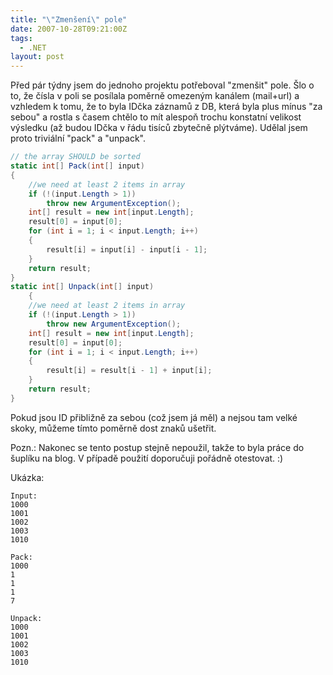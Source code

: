 ```yaml
---
title: "\"Zmenšení\" pole"
date: 2007-10-28T09:21:00Z
tags:
  - .NET
layout: post
---
```

Před pár týdny jsem do jednoho projektu potřeboval "zmenšit" pole. Šlo o to, že čísla v poli se posílala poměrně omezeným kanálem (mail+url) a vzhledem k tomu, že to byla IDčka záznamů z DB, která byla plus mínus "za sebou" a rostla s časem chtělo to mít alespoň trochu konstatní velikost výsledku (až budou IDčka v řádu tisíců zbytečně plýtváme). Udělal jsem proto triviální "pack" a "unpack".

```csharp
// the array SHOULD be sorted
static int[] Pack(int[] input)
{
	//we need at least 2 items in array
	if (!(input.Length > 1))
		throw new ArgumentException();
	int[] result = new int[input.Length];
	result[0] = input[0];
	for (int i = 1; i < input.Length; i++)
	{
		result[i] = input[i] - input[i - 1];
	}
	return result;
}
static int[] Unpack(int[] input)
	{
	//we need at least 2 items in array
	if (!(input.Length > 1))
		throw new ArgumentException();
	int[] result = new int[input.Length];
	result[0] = input[0];
	for (int i = 1; i < input.Length; i++)
	{
		result[i] = result[i - 1] + input[i];
	}
	return result;
}
```

Pokud jsou ID přibližně za sebou (což jsem já měl) a nejsou tam velké skoky, můžeme tímto poměrně dost znaků ušetřit.

Pozn.: Nakonec se tento postup stejně nepoužil, takže to byla práce do šuplíku na blog. V případě použití doporučuji pořádně otestovat. :)

Ukázka:

```text
Input:
1000
1001
1002
1003
1010
```

```text
Pack:
1000
1
1
1
7
```

```text
Unpack:
1000
1001
1002
1003
1010
```